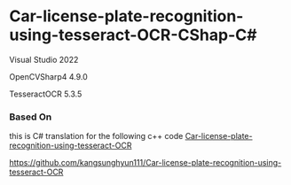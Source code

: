 ﻿# Car-license-plate-recognition-using-tesseract-OCR-CShap-C#

Visual Studio 2022

OpenCVSharp4 4.9.0

TesseractOCR 5.3.5

### Based On 
this is C# translation for the following c++ code 
[Car-license-plate-recognition-using-tesseract-OCR](https://github.com/kangsunghyun111/Car-license-plate-recognition-using-tesseract-OCR)

https://github.com/kangsunghyun111/Car-license-plate-recognition-using-tesseract-OCR

